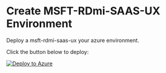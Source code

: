 # Create MSFT-RDmi-SAAS-UX Environment

Deploy a msft-rdmi-saas-ux your azure environment.

Click the button below to deploy:

[![Deploy to Azure](https://azuredeploy.net/deploybutton.png)](https://portal.azure.com/#create/Microsoft.Template/uri/https://raw.githubusercontent.com/people-tech-group/msft-rdmi-saas/master/deploy/20190105/azuredeploy.json)